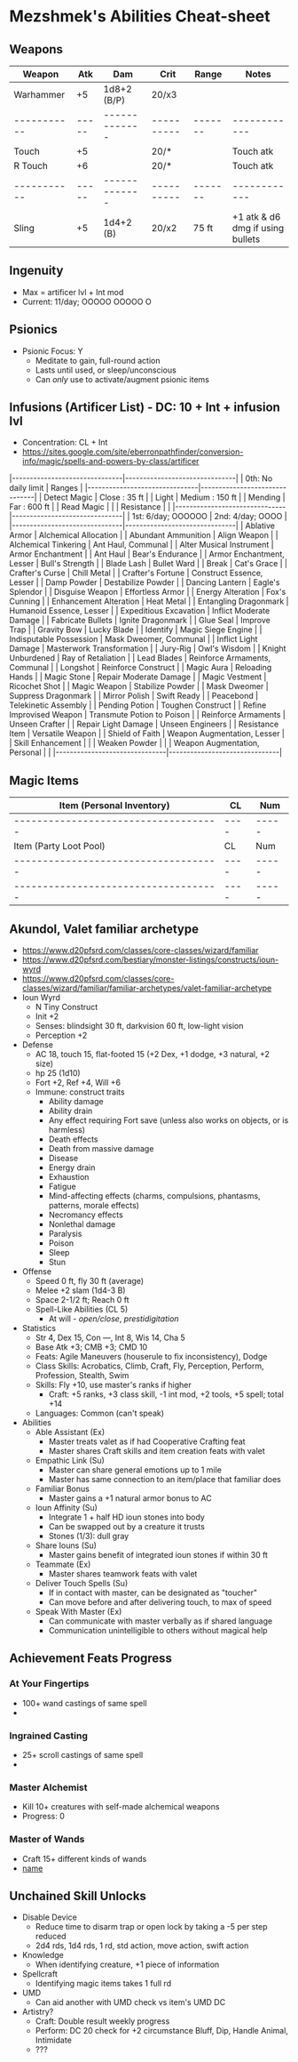# Mezshmek's Abilities Cheat-sheet
## Weapons
| Weapon    | Atk | Dam         | Crit     | Range | Notes
|-----------|-----|-------------|----------|-------|------------
| Warhammer | +5  | 1d8+2 (B/P) |    20/x3 |       |
|-----------|-----|-------------|----------|-------|------------
| Touch     | +5  |             |    20/*  |       | Touch atk
| R Touch   | +6  |             |    20/*  |       | Touch atk
|-----------|-----|-------------|----------|-------|------------
| Sling     | +5  | 1d4+2 (B)   |    20/x2 | 75 ft | +1 atk & d6 dmg if using bullets

## Ingenuity
- Max = artificer lvl + Int mod
- Current: 11/day; OOOOO OOOOO O

## Psionics
- Psionic Focus: Y
    - Meditate to gain, full-round action
    - Lasts until used, or sleep/unconscious
    - Can *only* use to activate/augment psionic items

## Infusions (Artificer List) - DC: 10 + Int + infusion lvl
- Concentration: CL + Int
- https://sites.google.com/site/eberronpathfinder/conversion-info/magic/spells-and-powers-by-class/artificer

|-------------------------------|-------------------------------|
| 0th: No daily limit           | Ranges                        |
|-------------------------------|-------------------------------|
| Detect Magic                  | Close  :  35 ft               |
| Light                         | Medium : 150 ft               |
| Mending                       | Far    : 600 ft               |
| Read Magic                    |                               |
| Resistance                    |                               |
|-------------------------------|-------------------------------|
| 1st: 6/day; OOOOOO            | 2nd: 4/day; OOOO              |
|-------------------------------|-------------------------------|
| Ablative Armor                | Alchemical Allocation         |
| Abundant Ammunition           | Align Weapon                  |
| Alchemical Tinkering          | Ant Haul, Communal            |
| Alter Musical Instrument      | Armor Enchantment             |
| Ant Haul                      | Bear's Endurance              |
| Armor Enchantment, Lesser     | Bull's Strength               |
| Blade Lash                    | Bullet Ward                   |
| Break                         | Cat's Grace                   |
| Crafter's Curse               | Chill Metal                   |
| Crafter's Fortune             | Construct Essence, Lesser     |
| Damp Powder                   | Destabilize Powder            |
| Dancing Lantern               | Eagle's Splendor              |
| Disguise Weapon               | Effortless Armor              |
| Energy Alteration             | Fox's Cunning                 |
| Enhancement Alteration        | Heat Metal                    |
| Entangling Dragonmark         | Humanoid Essence, Lesser      |
| Expeditious Excavation        | Inflict Moderate Damage       |
| Fabricate Bullets             | Ignite Dragonmark             |
| Glue Seal                     | Improve Trap                  |
| Gravity Bow                   | Lucky Blade                   |
| Identify                      | Magic Siege Engine            |
| Indisputable Possession       | Mask Dweomer, Communal        |
| Inflict Light Damage          | Masterwork Transformation     |
| Jury-Rig                      | Owl's Wisdom                  |
| Knight Unburdened             | Ray of Retaliation            |
| Lead Blades                   | Reinforce Armaments, Communal |
| Longshot                      | Reinforce Construct           |
| Magic Aura                    | Reloading Hands               |
| Magic Stone                   | Repair Moderate Damage        |
| Magic Vestment                | Ricochet Shot                 |
| Magic Weapon                  | Stabilize Powder              |
| Mask Dweomer                  | Suppress Dragonmark           |
| Mirror Polish                 | Swift Ready                   |
| Peacebond                     | Telekinetic Assembly          |
| Pending Potion                | Toughen Construct             |
| Refine Improvised Weapon      | Transmute Potion to Poison    |
| Reinforce Armaments           | Unseen Crafter                |
| Repair Light Damage           | Unseen Engineers              |
| Resistance Item               | Versatile Weapon              |
| Shield of Faith               | Weapon Augmentation, Lesser   |
| Skill Enhancement             |                               |
| Weaken Powder                 |                               |
| Weapon Augmentation, Personal |                               |
|-------------------------------|-------------------------------|

## Magic Items
| Item (Personal Inventory)          | CL | Num |
|------------------------------------|----|-----|
|------------------------------------|----|-----|
| Item (Party Loot Pool)             | CL | Num |
|------------------------------------|----|-----|
|------------------------------------|----|-----|

## Akundol, Valet familiar archetype
- https://www.d20pfsrd.com/classes/core-classes/wizard/familiar
- https://www.d20pfsrd.com/bestiary/monster-listings/constructs/ioun-wyrd
- https://www.d20pfsrd.com/classes/core-classes/wizard/familiar/familiar-archetypes/valet-familiar-archetype
- Ioun Wyrd
    - N Tiny Construct
    - Init +2
    - Senses: blindsight 30 ft, darkvision 60 ft, low-light vision
    - Perception +2
- Defense
    - AC 18, touch 15, flat-footed 15 (+2 Dex, +1 dodge, +3 natural, +2 size)
    - hp 25 (1d10)
    - Fort +2, Ref +4, Will +6
    - Immune: construct traits
        - Ability damage
        - Ability drain
        - Any effect requiring Fort save (unless also works on objects, or is harmless)
        - Death effects
        - Death from massive damage
        - Disease
        - Energy drain
        - Exhaustion
        - Fatigue
        - Mind-affecting effects (charms, compulsions, phantasms, patterns, morale effects)
        - Necromancy effects
        - Nonlethal damage
        - Paralysis
        - Poison
        - Sleep
        - Stun
- Offense
    - Speed 0 ft, fly 30 ft (average)
    - Melee +2 slam (1d4-3 B)
    - Space 2-1/2 ft; Reach 0 ft
    - Spell-Like Abilities (CL 5)
        - At will - *open/close*, *prestidigitation*
- Statistics
    - Str 4, Dex 15, Con —, Int 8, Wis 14, Cha 5
    - Base Atk +3; CMB +3; CMD 10
    - Feats: Agile Maneuvers (houserule to fix inconsistency), Dodge
    - Class Skills: Acrobatics, Climb, Craft, Fly, Perception, Perform, Profession, Stealth, Swim 
    - Skills: Fly +10, use master's ranks if higher
        - Craft: +5 ranks, +3 class skill, -1 int mod, +2 tools, +5 spell; total +14
    - Languages: Common (can't speak)
- Abilities
    - Able Assistant (Ex)
        - Master treats valet as if had Cooperative Crafting feat
        - Master shares Craft skills and item creation feats with valet
    - Empathic Link (Su)
        - Master can share general emotions up to 1 mile
        - Master has same connection to an item/place that familiar does
    - Familiar Bonus
        - Master gains a +1 natural armor bonus to AC
    - Ioun Affinity (Su)
        - Integrate 1 + half HD ioun stones into body
        - Can be swapped out by a creature it trusts
        - Stones (1/3): dull gray
    - Share Iouns (Su)
        - Master gains benefit of integrated ioun stones if within 30 ft
    - Teammate (Ex)
        - Master shares teamwork feats with valet
    - Deliver Touch Spells (Su)
        - If in contact with master, can be designated as "toucher"
        - Can move before and after delivering touch, to max of speed
    - Speak With Master (Ex)
        - Can communicate with master verbally as if shared language
        - Communication unintelligible to others without magical help

## Achievement Feats Progress
### At Your Fingertips
- 100+ wand castings of same spell
- [name]: [num]

### Ingrained Casting
- 25+ scroll castings of same spell
- [name]: [num]

### Master Alchemist
- Kill 10+ creatures with self-made alchemical weapons
- Progress: 0

### Master of Wands
- Craft 15+ different kinds of wands
- [name]

## Unchained Skill Unlocks
- Disable Device
    - Reduce time to disarm trap or open lock by taking a -5 per step reduced
    - 2d4 rds, 1d4 rds, 1 rd, std action, move action, swift action
- Knowledge
    - When identifying creature, +1 piece of information
- Spellcraft
    - Identifying magic items takes 1 full rd
- UMD
    - Can aid another with UMD check vs item's UMD DC
- Artistry?
    - Craft: Double result weekly progress
    - Perform: DC 20 check for +2 circumstance Bluff, Dip, Handle Animal, Intimidate
    - ???